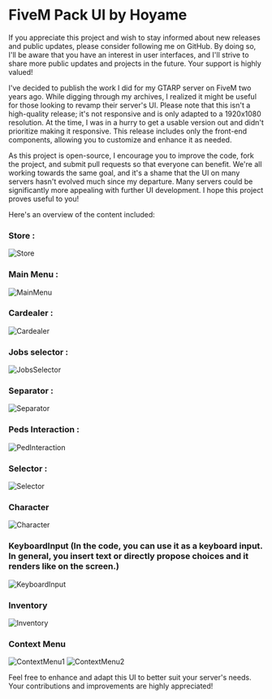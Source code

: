 # FiveM Pack UI by Hoyame

If you appreciate this project and wish to stay informed about new releases and public updates, please consider following me on GitHub. By doing so, I'll be aware that you have an interest in user interfaces, and I'll strive to share more public updates and projects in the future. Your support is highly valued!

I've decided to publish the work I did for my GTARP server on FiveM two years ago. While digging through my archives, I realized it might be useful for those looking to revamp their server's UI. Please note that this isn't a high-quality release; it's not responsive and is only adapted to a 1920x1080 resolution. At the time, I was in a hurry to get a usable version out and didn't prioritize making it responsive. This release includes only the front-end components, allowing you to customize and enhance it as needed.

As this project is open-source, I encourage you to improve the code, fork the project, and submit pull requests so that everyone can benefit. We're all working towards the same goal, and it's a shame that the UI on many servers hasn't evolved much since my departure. Many servers could be significantly more appealing with further UI development. I hope this project proves useful to you!

Here's an overview of the content included:


### Store : 

![Store](https://github.com/user-attachments/assets/856d3a17-d17d-4c17-9dae-61d6914337bf)

### Main Menu : 

![MainMenu](https://github.com/user-attachments/assets/8a04dfb5-08e5-4d24-92d1-68e3ad04b919)

### Cardealer : 

![Cardealer](https://github.com/user-attachments/assets/e0be6908-51f6-4f93-8a3a-8464f5858bfe)

### Jobs selector : 

![JobsSelector](https://github.com/user-attachments/assets/7d595ad9-814f-47e4-acd2-0ae688248baa)

### Separator : 

![Separator](https://github.com/user-attachments/assets/edbac441-0a35-436e-95a5-ecfcd07e92f5)

### Peds Interaction : 

![PedInteraction](https://github.com/user-attachments/assets/20eaab3b-069e-4617-94c3-e1ac382e075d)

### Selector : 

![Selector](https://github.com/user-attachments/assets/e0843c1e-f246-4fb5-a74a-0d7241bd0a11)

### Character

![Character](https://github.com/user-attachments/assets/72c122b3-b454-4ea6-aba3-3ac973ca530f)

### KeyboardInput (In the code, you can use it as a keyboard input. In general, you insert text or directly propose choices and it renders like on the screen.)

![KeyboardInput](https://github.com/user-attachments/assets/96e8085a-b712-4eed-a02e-df4e0d759a86)

### Inventory

![Inventory](https://github.com/user-attachments/assets/e8d9afef-04ae-4941-af85-afc9d67ef252)

### Context Menu
![ContextMenu1](https://github.com/user-attachments/assets/c946d6b1-b157-4095-97f7-332844f897e1)
![ContextMenu2](https://github.com/user-attachments/assets/152a53d5-6209-41ac-987e-deb405be84f5)

Feel free to enhance and adapt this UI to better suit your server's needs. Your contributions and improvements are highly appreciated!







